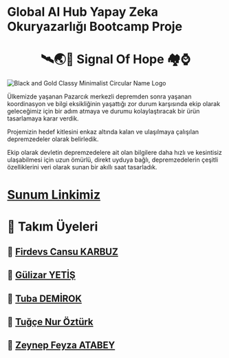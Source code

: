 # Global AI Hub Yapay Zeka Okuryazarlığı Bootcamp Proje

# <h1 align="center"> 🛰️🌏📶 Signal Of Hope 🏘️⌚ </h1>
![Black and Gold Classy Minimalist Circular Name Logo](https://user-images.githubusercontent.com/72699045/222980887-aadb235f-084f-4530-b207-4450583690af.png)

Ülkemizde yaşanan Pazarcık merkezli depremden sonra yaşanan koordinasyon ve bilgi eksikliğinin yaşattığı zor durum karşısında ekip olarak  geleceğimiz için bir adım atmaya ve durumu kolaylaştıracak bir ürün tasarlamaya karar verdik. 

Projemizin hedef kitlesini enkaz altında kalan ve ulaşılmaya çalışılan depremzedeler olarak belirledik. 

Ekip olarak devletin depremzedelere ait olan bilgilere daha hızlı ve kesintisiz ulaşabilmesi için uzun ömürlü, direkt uyduya bağlı, depremzedelerin çeşitli özelliklerini veri olarak sunan bir akıllı saat tasarladık.

# [Sunum Linkimiz](https://www.canva.com/design/DAFb_InZMFU/Zql5uqiIl7GtSARsg-Zcfg/view?utm_content=DAFb_InZMFU&utm_campaign=designshare&utm_medium=link2&utm_source=sharebutton)


# 🤖 Takım Üyeleri

## 🚀 [Firdevs Cansu KARBUZ](https://www.linkedin.com/in/firdevs-cansu-karbuz-a738aa201/)
## 🚀 [Gülizar YETİŞ](https://www.linkedin.com/in/gulizaryetis/)
## 🚀 [Tuba DEMİROK](https://www.linkedin.com/in/tubademirok/)
## 🚀 [Tuğçe Nur Öztürk](https://www.linkedin.com/in/tu%C4%9F%C3%A7e-nur-%C3%B6zt%C3%BCrk-a4b913224/)
## 🚀 [Zeynep Feyza ATABEY](https://www.linkedin.com/in/zeynepfeyzatabey/)

